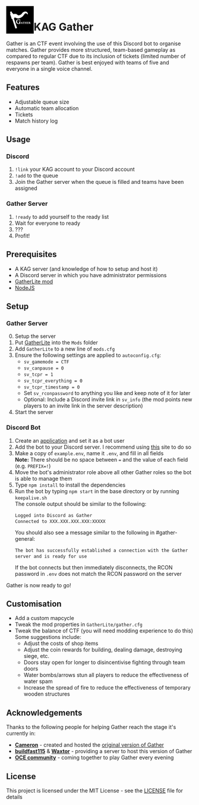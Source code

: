 <img src="icon.jpg" align="left" height="74" />

# KAG Gather
Gather is an CTF event involving the use of this Discord bot to organise matches. Gather provides more structured, team-based gameplay as compared to regular CTF due to its inclusion of tickets (limited number of respawns per team). Gather is best enjoyed with teams of five and everyone in a single voice channel.

## Features
- Adjustable queue size
- Automatic team allocation
- Tickets
- Match history log

## Usage
### Discord
1. `!link` your KAG account to your Discord account
2. `!add` to the queue
3. Join the Gather server when the queue is filled and teams have been assigned

### Gather Server
1. `!ready` to add yourself to the ready list
2. Wait for everyone to ready
3. ???
4. Profit!

## Prerequisites
- A KAG server (and knowledge of how to setup and host it)
- A Discord server in which you have administrator permissions
- [GatherLite mod](https://github.com/eps0003/Gatherlite)
- [NodeJS](https://nodejs.org/)

## Setup
### Gather Server
0. Setup the server
1. Put [GatherLite](https://github.com/eps0003/Gatherlite) into the `Mods` folder
2. Add `GatherLite` to a new line of `mods.cfg`
3. Ensure the following settings are applied to `autoconfig.cfg`:
   - `sv_gamemode = CTF`
   - `sv_canpause = 0`
   - `sv_tcpr = 1`
   - `sv_tcpr_everything = 0`
   - `sv_tcpr_timestamp = 0`
   - Set `sv_rconpassword` to anything you like and keep note of it for later
   - Optional: Include a Discord invite link in `sv_info` (the mod points new players to an invite link in the server description)
4. Start the server

### Discord Bot
1. Create an [application](https://discord.com/developers/applications) and set it as a bot user
2. Add the bot to your Discord server. I recommend using [this](https://discordapi.com/permissions.html#8) site to do so
3. Make a copy of `example.env`, name it `.env`, and fill in all fields  
   **Note:** There should be no space between `=` and the value of each field (e.g. `PREFIX=!`)
4. Move the bot's administrator role above all other Gather roles so the bot is able to manage them
5. Type `npm install` to install the dependencies
6. Run the bot by typing `npm start` in the base directory or by running `keepalive.sh`  
   The console output should be similar to the following:  
   ```
   Logged into Discord as Gather
   Connected to XXX.XXX.XXX.XXX:XXXXX
   ```
   You should also see a message similar to the following in #gather-general:  
   ```
   The bot has successfully established a connection with the Gather server and is ready for use
   ```
   If the bot connects but then immediately disconnects, the RCON password in `.env` does not match the RCON password on the server

Gather is now ready to go!

## Customisation
- Add a custom mapcycle
- Tweak the mod properties in `GatherLite/gather.cfg`
- Tweak the balance of CTF (you will need modding experience to do this)   
  Some suggestions include:
   - Adjust the costs of shop items
   - Adjust the coin rewards for building, dealing damage, destroying siege, etc.
   - Doors stay open for longer to disincentivise fighting through team doors
   - Water bombs/arrows stun all players to reduce the effectiveness of water spam
   - Increase the spread of fire to reduce the effectiveness of temporary wooden structures

## Acknowledgements
Thanks to the following people for helping Gather reach the stage it's currently in:
- **[Cameron](https://forum.thd.vg/members/6469/)** - created and hosted the [original version of Gather](https://github.com/CameronTenTen/discordBot)
- **[buildfast115](https://forum.thd.vg/members/13758/)** & **[Waxtor](https://forum.thd.vg/members/18305/)** - providing a server to host this version of Gather
- **[OCE community](https://discord.com/invite/5ukqMU7)** - coming together to play Gather every evening

## License
This project is licensed under the MIT License - see the [LICENSE](./LICENSE) file for details
